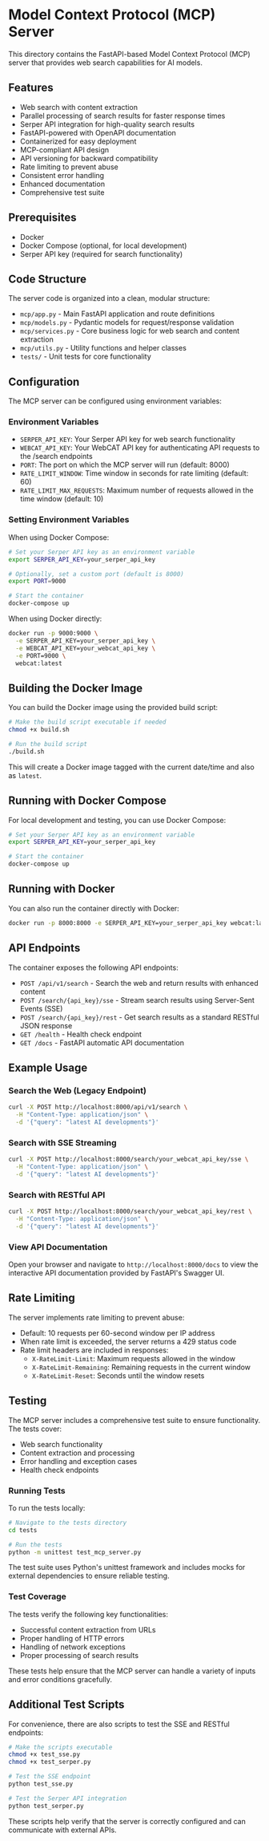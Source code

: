 # Model Context Protocol (MCP) Server

This directory contains the FastAPI-based Model Context Protocol (MCP) server that provides web search capabilities for AI models.

## Features

- Web search with content extraction
- Parallel processing of search results for faster response times
- Serper API integration for high-quality search results
- FastAPI-powered with OpenAPI documentation
- Containerized for easy deployment
- MCP-compliant API design
- API versioning for backward compatibility
- Rate limiting to prevent abuse
- Consistent error handling
- Enhanced documentation
- Comprehensive test suite

## Prerequisites

- Docker
- Docker Compose (optional, for local development)
- Serper API key (required for search functionality)

## Code Structure

The server code is organized into a clean, modular structure:

- `mcp/app.py` - Main FastAPI application and route definitions
- `mcp/models.py` - Pydantic models for request/response validation
- `mcp/services.py` - Core business logic for web search and content extraction
- `mcp/utils.py` - Utility functions and helper classes
- `tests/` - Unit tests for core functionality

## Configuration

The MCP server can be configured using environment variables:

### Environment Variables

- `SERPER_API_KEY`: Your Serper API key for web search functionality
- `WEBCAT_API_KEY`: Your WebCAT API key for authenticating API requests to the /search endpoints
- `PORT`: The port on which the MCP server will run (default: 8000)
- `RATE_LIMIT_WINDOW`: Time window in seconds for rate limiting (default: 60)
- `RATE_LIMIT_MAX_REQUESTS`: Maximum number of requests allowed in the time window (default: 10)

### Setting Environment Variables

When using Docker Compose:

```bash
# Set your Serper API key as an environment variable
export SERPER_API_KEY=your_serper_api_key

# Optionally, set a custom port (default is 8000)
export PORT=9000

# Start the container
docker-compose up
```

When using Docker directly:

```bash
docker run -p 9000:9000 \
  -e SERPER_API_KEY=your_serper_api_key \
  -e WEBCAT_API_KEY=your_webcat_api_key \
  -e PORT=9000 \
  webcat:latest
```

## Building the Docker Image

You can build the Docker image using the provided build script:

```bash
# Make the build script executable if needed
chmod +x build.sh

# Run the build script
./build.sh
```

This will create a Docker image tagged with the current date/time and also as `latest`.

## Running with Docker Compose

For local development and testing, you can use Docker Compose:

```bash
# Set your Serper API key as an environment variable
export SERPER_API_KEY=your_serper_api_key

# Start the container
docker-compose up
```

## Running with Docker

You can also run the container directly with Docker:

```bash
docker run -p 8000:8000 -e SERPER_API_KEY=your_serper_api_key webcat:latest
```

## API Endpoints

The container exposes the following API endpoints:

- `POST /api/v1/search` - Search the web and return results with enhanced content
- `POST /search/{api_key}/sse` - Stream search results using Server-Sent Events (SSE)
- `POST /search/{api_key}/rest` - Get search results as a standard RESTful JSON response
- `GET /health` - Health check endpoint
- `GET /docs` - FastAPI automatic API documentation

## Example Usage

### Search the Web (Legacy Endpoint)

```bash
curl -X POST http://localhost:8000/api/v1/search \
  -H "Content-Type: application/json" \
  -d '{"query": "latest AI developments"}'
```

### Search with SSE Streaming

```bash
curl -X POST http://localhost:8000/search/your_webcat_api_key/sse \
  -H "Content-Type: application/json" \
  -d '{"query": "latest AI developments"}'
```

### Search with RESTful API

```bash
curl -X POST http://localhost:8000/search/your_webcat_api_key/rest \
  -H "Content-Type: application/json" \
  -d '{"query": "latest AI developments"}'
```

### View API Documentation

Open your browser and navigate to `http://localhost:8000/docs` to view the interactive API documentation provided by FastAPI's Swagger UI.

## Rate Limiting

The server implements rate limiting to prevent abuse:

- Default: 10 requests per 60-second window per IP address
- When rate limit is exceeded, the server returns a 429 status code
- Rate limit headers are included in responses:
  - `X-RateLimit-Limit`: Maximum requests allowed in the window
  - `X-RateLimit-Remaining`: Remaining requests in the current window
  - `X-RateLimit-Reset`: Seconds until the window resets

## Testing

The MCP server includes a comprehensive test suite to ensure functionality. The tests cover:

- Web search functionality
- Content extraction and processing
- Error handling and exception cases
- Health check endpoints

### Running Tests

To run the tests locally:

```bash
# Navigate to the tests directory
cd tests

# Run the tests
python -m unittest test_mcp_server.py
```

The test suite uses Python's unittest framework and includes mocks for external dependencies to ensure reliable testing.

### Test Coverage

The tests verify the following key functionalities:

- Successful content extraction from URLs
- Proper handling of HTTP errors
- Handling of network exceptions
- Proper processing of search results

These tests help ensure that the MCP server can handle a variety of inputs and error conditions gracefully.

## Additional Test Scripts

For convenience, there are also scripts to test the SSE and RESTful endpoints:

```bash
# Make the scripts executable
chmod +x test_sse.py
chmod +x test_serper.py

# Test the SSE endpoint
python test_sse.py

# Test the Serper API integration
python test_serper.py
```

These scripts help verify that the server is correctly configured and can communicate with external APIs. 